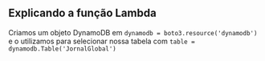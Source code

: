 ## Explicando a função Lambda

Criamos um objeto DynamoDB em `dynamodb = boto3.resource('dynamodb')` e o utilizamos para selecionar nossa tabela com `table = dynamodb.Table('JornalGlobal')`
